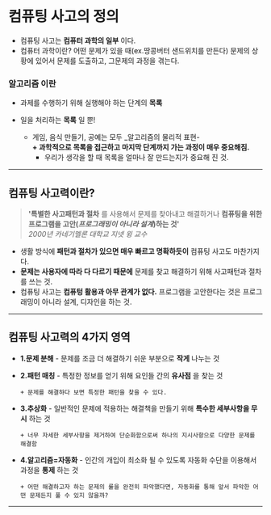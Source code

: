 # 컴퓨팅 사고의 정의
+ 컴퓨팅 사고는 __컴퓨터 과학의 일부__ 이다.
+ 컴퓨터 과학이란? 어떤 문제가 있을 때(ex.땅콩버터 샌드위치를 만든다) 문제의 상황에 있어서 문제를 도출하고, 그문제의 과정을 겪는다.
###  알고리즘 이란
   + 과제를 수행하기 위해 실행해야 하는 단계의 __목록__
   + 일을 처리하는 __목록__ 일 뿐!
         
        + 게임, 음식 만들기, 공예는 모두 _알고리즘의 물리적 표현-  
         __+ 과학적으로 목록을 접근하고 마지막 단계까지 가는 과정이 매우 중요해짐.__
            + 우리가 생각을 할 때 목록을 얼마나 잘 만드는지가 중요해 진 것.
 ---
 ## 컴퓨팅 사고력이란?
> __'특별한 사고패턴과 절차__ 를 사용해서 문제를 찾아내고 해결하거나 __컴퓨팅을 위한 프로그램을 고안(_프로그래밍이 아니라 설계_)하는 것'__ <br> _2000년 카네기멜론 대학교 지넷 윙 교수_  
+ 생활 방식에 __패턴과 절차가 있으면 매우 빠르고 명확하듯이__ 컴퓨팅 사고도 마찬가지다. 
+ __문제는 사용자에 따라 다 다르기 때문에__   문제를 찾고 해결하기 위해 사고패턴과 절차를 쓰는 것.  
+ 컴퓨팅 사고는 __컴퓨텅 활용과 아무 관계가 없다.__ 프로그램을 고안한다는 것은 프로그래밍이 아니라 설계, 디자인을 하는 것. 
---
## 컴퓨팅 사고력의 4가지 영역
+ __1.문제 분해__ - 문제를 조금 더 해결하기 쉬운 부분으로 __작게__ 나누는 것
+ __2.패턴 매칭__ - 특정한 정보를 얻기 위해 요인들 간의 __유사점__ 을 찾는 것
    
      + 문제를 해결하다 보면 특정한 패턴을 찾을 수 있다.
+ __3.추상화__ - 일반적인 문제에 적용하는 해결책을 만들기 위해 __특수한 세부사항을 무시__ 하는 것

      + 너무 자세한 세부사항을 제거하여 단순화함으로써 하나의 지시사항으로 다양한 문제를 해결함  
+ __4.알고리즘=자동화__ - 인간의 개입이 최소화 될 수 있도록 자동화 수단을 이용해서 과정을 __통제__ 하는 것

      + 어떤 해결하고자 하는 문제의 룰을 완전히 파악했다면, 자동화를 통해 앞서 파악한 어떤 문제든지 풀 수 있지 않을까?



----
